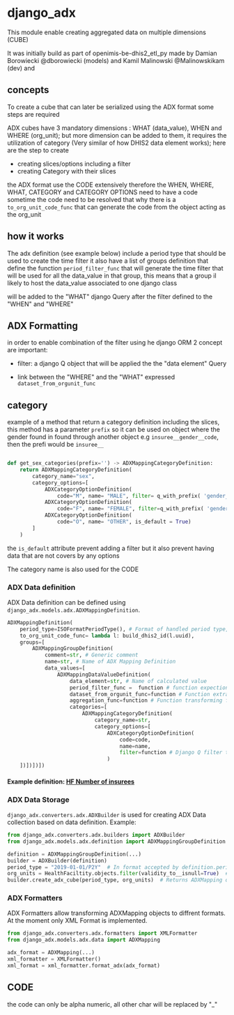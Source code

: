 # django_adx
 
This module enable creating aggregated data on multiple dimensions (CUBE)

It was initially build as part of openimis-be-dhis2_etl_py made by Damian Borowiecki @dborowiecki (models) and Kamil Malinowski @Malinowskikam (dev) and

## concepts

To create a cube that can later be serialized using the ADX format some steps are required

ADX cubes have 3 mandatory dimensions : WHAT (data_value), WHEN and WHERE (org_unit); but more dimension can be added to them, it requires the utilization of category (Very similar of how DHIS2 data element works); here are the step to create 

- creating slices/options including a filter 
- creating Category with their slices

the ADX format use the CODE extensively therefore the WHEN, WHERE, WHAT, CATEGORY and CATEGORY OPTIONS need to have a code
sometime the code need to be resolved that why there is a `to_org_unit_code_func` that can generate the code from the object acting as the org_unit  

## how it works

The adx definition (see example below) include a period type that should be used to create the time filter it also have
a list of groups definition that define the function `period_filter_func`  that will generate the time filter that will be used for all the data_value in that group, this means that a group il likely to host the data_value associated to one django class


 will be added to the "WHAT" django Query after the filter defined to the "WHEN" and "WHERE"


## **ADX Formatting** 

in order to enable combination of the filter using he django ORM 2 concept are important:

- filter: a django Q object that will be applied the the "data element" Query

- link between the "WHERE" and the "WHAT" expressed  `dataset_from_orgunit_func`

## category

example of a method that return a category definition including the slices, this method has a parameter `prefix` so it can be used on object where the gender found  in found through another object e.g `insuree__gender__code`,  then the prefi would be `insuree__`

```python

def get_sex_categories(prefix='') -> ADXMappingCategoryDefinition:
    return ADXMappingCategoryDefinition(
        category_name="sex",
        category_options=[
            ADXCategoryOptionDefinition(
                code="M", name= "MALE", filter= q_with_prefix( 'gender__code', 'M', prefix)),
            ADXCategoryOptionDefinition(
                code="F", name= "FEMALE", filter=q_with_prefix( 'gender__code', 'F', prefix)),
            ADXCategoryOptionDefinition(
                code="O", name= "OTHER", is_default = True)
        ]
    )


```

the `is_default` attribute prevent adding a filter but it also prevent having data that are not covers by any options

The category name is also used for the CODE


### ADX Data definition 
ADX Data definition can be defined using `django_adx.models.adx.ADXMappingDefinition`. 
```python 
ADXMappingDefinition(
    period_type=ISOFormatPeriodType(), # Format of handled period type, at the moment only ISO Format is supported 
    to_org_unit_code_func= lambda l: build_dhis2_id(l.uuid),
    groups=[
        ADXMappingGroupDefinition(
            comment=str, # Generic comment 
            name=str, # Name of ADX Mapping Definition 
            data_values=[
                ADXMappingDataValueDefinition(
                    data_element=str, # Name of calculated value 
                    period_filter_func =  function # function expection an queryset to filter and a period as input and should return a queryset
                    dataset_from_orgunit_func=function # Function extracting collection from group orgunit object
                    aggregation_func=function # Function transforming filtered queryset to dataset value 
                    categories=[
                        ADXMappingCategoryDefinition(
                            category_name=str,
                            category_options=[
                                ADXCategoryOptionDefinition(
                                    code=code,
                                    name=name,
                                    filter=function # Django Q filter to gather the data of that stratifier `dataset_from_orgunit_func`
                                )
    ])])])])
```
#### Example definition: [HF Number of insurees](django_adx/tests/adx_tests.py)

### ADX Data Storage 
`django_adx.converters.adx.ADXBuilder` is used for creating ADX Data collection
based on data definition. 
Example:

```python
from django_adx.converters.adx.builders import ADXBuilder
from django_adx.models.adx.definition import ADXMappingGroupDefinition

definition = ADXMappingGroupDefinition(...)
builder = ADXBuilder(definition)
period_type = "2019-01-01/P2Y"  # In format accepted by definition.period_type
org_units = HealthFaciltity.objects.filter(validity_to__isnull=True)  # All HF
builder.create_adx_cube(period_type, org_units)  # Returns ADXMapping object
```

### ADX Formatters
ADX Formatters allow transforming ADXMapping objects to diffrent formats. 
At the moment only XML Format is implemented.

```python
from django_adx.converters.adx.formatters import XMLFormatter
from django_adx.models.adx.data import ADXMapping

adx_format = ADXMapping(...)
xml_formatter = XMLFormatter()
xml_format = xml_formatter.format_adx(adx_format)
```

## CODE

the code can only be alpha numeric, all other char will be replaced by "_"